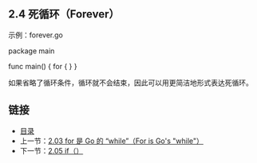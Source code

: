 ## 2.4 死循环（Forever）

示例：forever.go

  package main

  func main() {
  	for {
  	}
  }

如果省略了循环条件，循环就不会结束，因此可以用更简洁地形式表达死循环。

## 链接
* [目录](https://github.com/alphaeye/go-zh/blob/master/tour/directory.md)
* 上一节：[2.03 for 是 Go 的 “while”（For is Go's "while"）](https://github.com/alphaeye/go-zh/blob/master/tour/02.03.md)
* 下一节：[2.05 if（）](https://github.com/alphaeye/go-zh/blob/master/tour/02.05.md)
